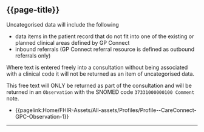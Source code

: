 ## {{page-title}}

Uncategorised data will include the following

- data items in the patient record that do not fit into one of the existing or planned clinical areas defined by GP Connect
- inbound referrals (GP Connect referral resource is defined as outbound referrals only)

Where text is entered freely into a consultation without being associated with a clinical code it will not be returned as an item of uncategorised data. 

This free text will ONLY be returned as part of the consultation and will be returned in an `Observation` with the SNOMED code `37331000000100 Comment` note.

- {{pagelink:Home/FHIR-Assets/All-assets/Profiles/Profile--CareConnect-GPC-Observation-1}}

---